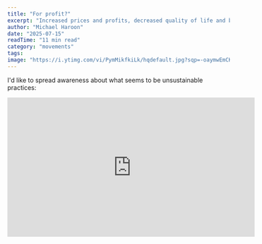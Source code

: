 ```yaml
---
title: "For profit?"
excerpt: "Increased prices and profits, decreased quality of life and buying power of the average joe."
author: "Michael Haroon"
date: "2025-07-15"
readTime: "11 min read"
category: "movements"
tags:
image: "https://i.ytimg.com/vi/PymMikfkiLk/hqdefault.jpg?sqp=-oaymwEmCKgBEF5IWvKriqkDGQgBFQAAiEIYAdgBAeIBCggYEAIYBjgBQAE=&rs=AOn4CLBmDPTmib4UHJVHIdX_B2GloMuhjQ"
---
```


I'd like to spread awareness about what seems to be unsustainable practices:

<iframe width="560" height="315" src="https://www.youtube.com/embed/PymMikfkiLk" title="YouTube video player" frameborder="0" allowfullscreen></iframe>